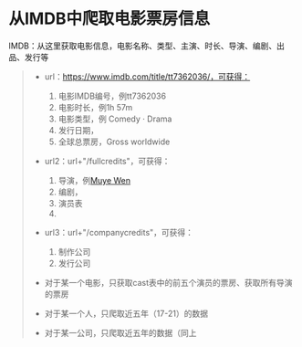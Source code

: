 # 从IMDB中爬取电影票房信息

IMDB：从这里获取电影信息，电影名称、类型、主演、时长、导演、编剧、出品、发行等

> * url：https://www.imdb.com/title/tt7362036/，可获得：
>
>     1. 电影IMDB编号，例tt7362036
>     2. 电影时长，例1h 57m
>     3. 电影类型，例 Comedy · Drama
>     4. 发行日期，
>     5. 全球总票房，Gross worldwide
>
> * url2：url+"/fullcredits"，可获得：
>
>     1. 导演，例[Muye Wen](https://www.imdb.com/name/nm6337063/?ref_=ttfc_fc_dr1) 
>     2. 编剧，
>     3. 演员表
>     4. 
>
> * url3：url+"/companycredits"，可获得：
>
>     1.  制作公司
>     2.  发行公司
>
> *  对于某一个电影，只获取cast表中的前五个演员的票房、获取所有导演的票房
> 
> * 对于某一个人，只爬取近五年（17-21）的数据
> 
> * 对于某一公司，只爬取近五年的数据（同上
